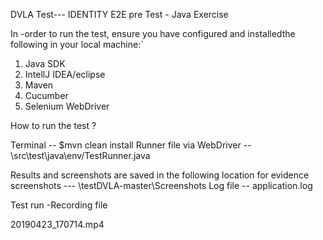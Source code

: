 
DVLA Test--- IDENTITY E2E pre Test - Java Exercise

In -order to run the test, ensure you have configured and installedthe following in your local machine:`

1. Java SDK
2. IntellJ IDEA/eclipse
3. Maven
4. Cucumber
5. Selenium WebDriver

How to run the test ?

Terminal -- $mvn clean install
Runner file via WebDriver --\src\test\java\env/TestRunner.java

Results and screenshots are saved in the following location for evidence
screenshots --- \testDVLA-master\Screenshots
Log file -- application.log

Test run -Recording file

20190423_170714.mp4